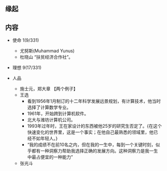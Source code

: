 ##  缘起

##  内容
+ 使命 1(9/331)
	+ 尤努斯(Muhammad Yunus)
	+ 杜晓山 “扶贫经济合作社”。
+ 理想 9(17/331)

+ 人品
	+ 施士元，郑大章 【两个例子】
	+ 王选
		+ 看到1956年1月制订的十二年科学发展远景规划，有计算技术，他当时选择了计算数学专业。
		+ 1961年，开始跨到计算机软件。
		+ 北大与潍坊计算机公司。
		+ 1993年过年时，王在家设计的东西被他25岁的研究生否定了。{在这个快速变化的世界里，这是一个事实；在他自己最熟悉的领域里，他已经不如年轻人。}
		+ “我的成绩不在前10名之内，但在我的一生中，每到一个关键时刻，似乎都有一种洞察力帮助我选择正确的发展方向。这种洞察力是我一生中最占便宜的一种能力”
	+ 张光斗